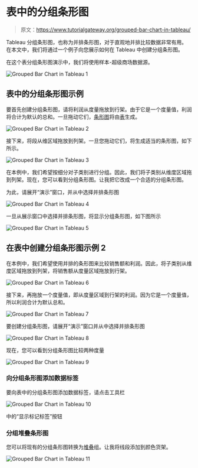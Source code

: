 # 表中的分组条形图

> 原文：<https://www.tutorialgateway.org/grouped-bar-chart-in-tableau/>

Tableau 分组条形图，也称为并排条形图，对于直观地并排比较数据非常有用。在本文中，我们将通过一个例子向您展示如何在 Tableau 中创建分组条形图。

在这个表分组条形图演示中，我们将使用样本-超级商场数据源。

![Grouped Bar Chart in Tableau 1](img/9d25ef1bdbbf8bb1a4e15434feaf3a0b.png)

## 表中的分组条形图示例

要首先创建分组条形图，请将利润从度量拖放到行架。由于它是一个度量值，利润将合计为默认的总和。一旦拖动它们，[条形图](https://www.tutorialgateway.org/bar-chart-in-tableau/)将由[表](https://www.tutorialgateway.org/tableau/)生成。

![Grouped Bar Chart in Tableau 2](img/c2ec3eb25aadee6b98309e87886632af.png)

接下来，将段从维区域拖放到列架。一旦您拖动它们，将生成适当的条形图，如下所示。

![Grouped Bar Chart in Tableau 3](img/cf7125845695aa070d08c337eae247fa.png)

在本例中，我们希望按细分对子类别进行分组。因此，我们将子类别从维度区域拖到列架。现在，您可以看到分组条形图。让我把它改成一个合适的分组条形图。

为此，请展开“演示”窗口，并从中选择并排条形图

![Grouped Bar Chart in Tableau 4](img/e8dc6f6fd413e2d32a54c16f2fc5e9b4.png)

一旦从展示窗口中选择并排条形图，将显示分组条形图，如下图所示

![Grouped Bar Chart in Tableau 5](img/2a1c04e2058641ff9003bedbacb16e1e.png)

## 在表中创建分组条形图示例 2

在本例中，我们希望使用并排的条形图来比较销售额和利润。因此，将子类别从维度区域拖放到列架，将销售额从度量区域拖放到行架。

![Grouped Bar Chart in Tableau 6](img/1d83a9cd71ef538b8df97fc9b19c55ce.png)

接下来，再拖放一个度量值，即从度量区域到行架的利润。因为它是一个度量值，所以利润合计为默认总和。

![Grouped Bar Chart in Tableau 7](img/92834a9959037e02c4d67c0182d8ba9b.png)

要创建分组条形图，请展开“演示”窗口并从中选择并排条形图

![Grouped Bar Chart in Tableau 8](img/761da57b813ca6c0388cf1aed8ce1f16.png)

现在，您可以看到分组条形图比较两种度量

![Grouped Bar Chart in Tableau 9](img/65748e5972e3abb209d750a27ecb18fd.png)

### 向分组条形图添加数据标签

要向表中的分组条形图添加数据标签，请点击工具栏

![Grouped Bar Chart in Tableau 10](img/4423346204c329e1c322a6b2e1617beb.png)

中的“显示标记标签”按钮

### 分组堆叠条形图

您可以将现有的分组条形图转换为[堆叠](https://www.tutorialgateway.org/stacked-bar-chart-in-tableau/)组。让我将线段添加到颜色货架。

![Grouped Bar Chart in Tableau 11](img/19921fd1e71843bca31e6d2a46ad1949.png)
